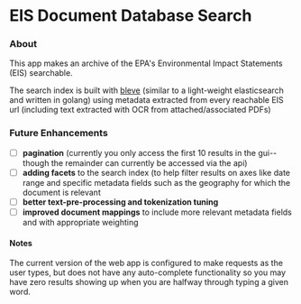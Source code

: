 # EIS Document Database Search

### About

This app makes an archive of the EPA's Environmental Impact Statements (EIS) searchable.

The search index is built with [bleve](https://github.com/blevesearch/bleve) (similar to a light-weight elasticsearch and written in golang) using metadata extracted from every reachable EIS url (including text extracted with OCR from attached/associated PDFs)

### Future Enhancements

- [ ] **pagination** (currently you only access the first 10 results in the gui--though the remainder can currently be accessed via the api)
- [ ] **adding facets** to the search index (to help filter results on axes like date range and specific metadata fields such as the geography for which the document is relevant
- [ ] **better text-pre-processing and tokenization tuning** 
- [ ] **improved document mappings** to include more relevant metadata fields and with appropriate weighting

#### Notes

The current version of the web app is configured to make requests as the user types, but does not have any auto-complete functionality so you may have zero results showing up when you are halfway through typing a given word.